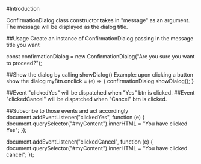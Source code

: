 #Introduction

ConfirmationDialog class constructor takes in "message" as an argument.
The message will be displayed as the dialog title.

##Usage
Create an instance of ConfirmationDialog passing in the message title you want

const confirmationDialog = new ConfirmationDialog("Are you sure you want to proceed?");

##Show the dialog by calling showDialog()
Example: upon clicking a button show the dialog
myBtn.onclick = (e) => {
    confirmationDialog.showDialog();
}

##Event "clickedYes" will be dispatched when "Yes" btn is clicked.
##Event "clickedCancel" will be dispatched when "Cancel" btn is clicked.

##Subscribe to those events and act accordingly
document.addEventListener("clickedYes", function (e) {
document.querySelector("#myContent").innerHTML = "You have clicked Yes";
});

document.addEventListener("clickedCancel", function (e) {
document.querySelector("#myContent").innerHTML = "You have clicked cancel";
});
